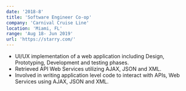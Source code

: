 ```yaml
---
date: '2018-8'
title: 'Software Engineer Co-op'
company: 'Carnival Cruise Line'
location: 'Miami, FL'
range: 'Aug 18- Jun 2019'
url: 'https://starry.com/'
---
```


- UI/UX implementation of a web application including Design, Prototyping, Development and testing phases.
- Retrieved API Web Services utilizing AJAX, JSON and XML.
- Involved in writing application level code to interact with APIs, Web Services using AJAX, JSON and XML.
